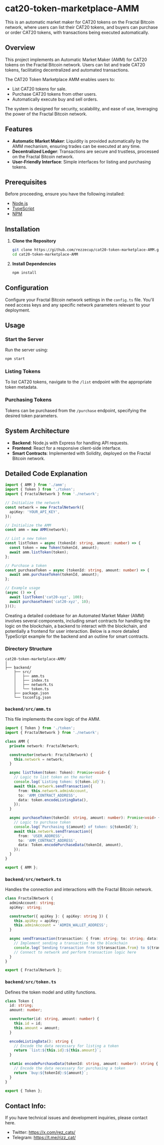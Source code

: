 # cat20-token-marketplace-AMM
This is an automatic market maker for CAT20 tokens on the Fractal Bitcoin network, where users can list their CAT20 tokens, and buyers can purchase or order CAT20 tokens, with transactions being executed automatically.  

## Overview
This project implements an Automatic Market Maker (AMM) for CAT20 tokens on the Fractal Bitcoin network. Users can list and trade CAT20 tokens, facilitating decentralized and automated transactions.

The CAT20 Token Marketplace AMM enables users to:

- List CAT20 tokens for sale. 
- Purchase CAT20 tokens from other users.
- Automatically execute buy and sell orders.

The system is designed for security, scalability, and ease of use, leveraging the power of the Fractal Bitcoin network.

## Features

- **Automatic Market Maker**: Liquidity is provided automatically by the AMM mechanism, ensuring trades can be executed at any time.
- **Decentralized Ledger**: Transactions are secure and trustless, processed on the Fractal Bitcoin network.
- **User-Friendly Interface**: Simple interfaces for listing and purchasing tokens.

## Prerequisites

Before proceeding, ensure you have the following installed:

- [Node.js](https://nodejs.org/)
- [TypeScript](https://www.typescriptlang.org/)
- [NPM](https://www.npmjs.com/)

## Installation

1. **Clone the Repository**

   ```bash
   git clone https://github.com/rezzecup/cat20-token-marketplace-AMM.git
   cd cat20-token-marketplace-AMM
   ```

2. **Install Dependencies**

   ```bash
   npm install
   ```

## Configuration

Configure your Fractal Bitcoin network settings in the `config.ts` file. You'll need access keys and any specific network parameters relevant to your deployment.

## Usage

### Start the Server

Run the server using:

```bash
npm start
```

### Listing Tokens

To list CAT20 tokens, navigate to the `/list` endpoint with the appropriate token metadata.

### Purchasing Tokens

Tokens can be purchased from the `/purchase` endpoint, specifying the desired token parameters.

## System Architecture

- **Backend**: Node.js with Express for handling API requests.
- **Frontend**: React for a responsive client-side interface.
- **Smart Contracts**: Implemented with Solidity, deployed on the Fractal Bitcoin network.

## Detailed Code Explanation

```typescript
import { AMM } from './amm';
import { Token } from './token';
import { FractalNetwork } from './network';

// Initialize the network
const network = new FractalNetwork({
  apiKey: 'YOUR_API_KEY',
});

// Initialize the AMM
const amm = new AMM(network);

// List a new token
const listToken = async (tokenId: string, amount: number) => {
  const token = new Token(tokenId, amount);
  await amm.listToken(token);
};

// Purchase a token
const purchaseToken = async (tokenId: string, amount: number) => {
  await amm.purchaseToken(tokenId, amount);
};

// Example usage
(async () => {
  await listToken('cat20-xyz', 100);
  await purchaseToken('cat20-xyz', 10);
})();
```

Creating a detailed codebase for an Automated Market Maker (AMM) involves several components, including smart contracts for handling the logic on the blockchain, a backend to interact with the blockchain, and potentially a frontend for user interaction. Below is a more detailed TypeScript example for the backend and an outline for smart contracts. 

### Directory Structure

```
cat20-token-marketplace-AMM/
│
├── backend/
    ├── src/
    │   ├── amm.ts
    │   ├── index.ts
    │   ├── network.ts
    │   └── token.ts
    ├── package.json
    └── tsconfig.json
```

### `backend/src/amm.ts`

This file implements the core logic of the AMM.

```typescript
import { Token } from './token';
import { FractalNetwork } from './network';

class AMM {
  private network: FractalNetwork;

  constructor(network: FractalNetwork) {
    this.network = network;
  }

  async listToken(token: Token): Promise<void> {
    // Logic to list token on the market
    console.log(`Listing token: ${token.id}`);
    await this.network.sendTransaction({
      from: this.network.adminAccount,
      to: 'AMM_CONTRACT_ADDRESS',
      data: token.encodeListingData(),
    });
  }

  async purchaseToken(tokenId: string, amount: number): Promise<void> {
    // Logic to purchase token
    console.log(`Purchasing ${amount} of token: ${tokenId}`);
    await this.network.sendTransaction({
      from: 'USER_ADDRESS',
      to: 'AMM_CONTRACT_ADDRESS',
      data: Token.encodePurchaseData(tokenId, amount),
    });
  }
}

export { AMM };
```

### `backend/src/network.ts`

Handles the connection and interactions with the Fractal Bitcoin network.

```typescript
class FractalNetwork {
  adminAccount: string;
  apiKey: string;

  constructor({ apiKey }: { apiKey: string }) {
    this.apiKey = apiKey;
    this.adminAccount = 'ADMIN_WALLET_ADDRESS';
  }

  async sendTransaction(transaction: { from: string; to: string; data: string }): Promise<void> {
    // Implement sending a transaction to the blockchain
    console.log(`Sending transaction from ${transaction.from} to ${transaction.to}`);
    // Connect to network and perform transaction logic here
  }
}

export { FractalNetwork };
```

### `backend/src/token.ts`

Defines the token model and utility functions.

```typescript
class Token {
  id: string;
  amount: number;

  constructor(id: string, amount: number) {
    this.id = id;
    this.amount = amount;
  }

  encodeListingData(): string {
    // Encode the data necessary for listing a token
    return `list:${this.id}:${this.amount}`;
  }

  static encodePurchaseData(tokenId: string, amount: number): string {
    // Encode the data necessary for purchasing a token
    return `buy:${tokenId}:${amount}`;
  }
}

export { Token };
```

## Contact Info:

If you have technical issues and development inquiries, please contact here.
- Twitter: https://x.com/rez_cats/
- Telegram: https://t.me/rizz_cat/
